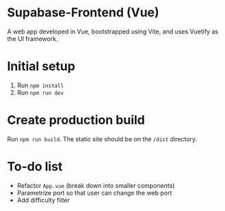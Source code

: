 # Supabase-Frontend (Vue)

A web app developed in Vue, bootstrapped using Vite, and uses Vuetify as the UI
framework.

# Initial setup

1. Run `npm install`
2. Run `npm run dev`

# Create production build

Run `npm run build`. The static site should be on the `/dist` directory.

# To-do list

- Refactor `App.vue` (break down into smaller components)
- Parametrize port so that user can change the web port
- Add difficulty filter
